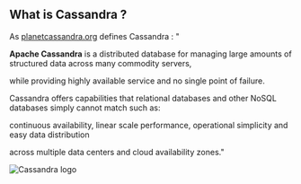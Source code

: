 
## What is Cassandra ?

As [planetcassandra.org](http://www.planetcassandra.org/what-is-apache-cassandra/) defines Cassandra : "

**Apache Cassandra** is a distributed database for managing large amounts of structured data across many commodity servers, 

while providing highly available service and no single point of failure. 

Cassandra offers capabilities that relational databases and other NoSQL databases simply cannot match such as:

continuous availability, linear scale performance, operational simplicity and easy data distribution

across multiple data centers and cloud availability zones."

![Cassandra logo](https://cloud.githubusercontent.com/assets/14142983/11412199/e1c82d58-9396-11e5-8125-b68ac0d7ee8b.png "This picture from planetcassandra.org")
